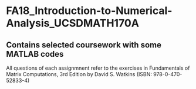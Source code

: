 # FA18_Introduction-to-Numerical-Analysis_UCSDMATH170A

## Contains selected coursework with some MATLAB codes

All questions of each assignmnent refer to the exercises in Fundamentals of Matrix Computations, 3rd Edition by David S. Watkins (ISBN: 978-0-470-52833-4)
